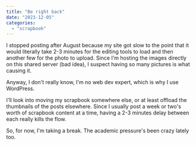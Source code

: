 ```yaml
---
title: "Be right back"
date: "2023-12-05"
categories: 
  - "scrapbook"
---
```

<!--more-->

I stopped posting after August because my site got slow to the point that it would literally take 2-3 minutes for the editing tools to load and then another few for the photo to upload. Since I'm hosting the images directly on this shared server (bad idea), I suspect having so many pictures is what causing it.

Anyway, I don't really know, I'm no web dev expert, which is why I use WordPress.

I'll look into moving my scrapbook somewhere else, or at least offload the thumbnails of the posts elsewhere. Since I usually post a week or two's worth of scrapbook content at a time, having a 2-3 minutes delay between each really kills the flow.

So, for now, I'm taking a break. The academic pressure's been crazy lately too.
